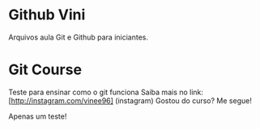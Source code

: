 # Github Vini

Arquivos aula Git e Github para iniciantes.
# Git Course
Teste para ensinar como o git funciona
Saiba mais no link: [http://instagram.com/vinee96] (instagram)
Gostou do curso? Me segue!

Apenas um teste!
